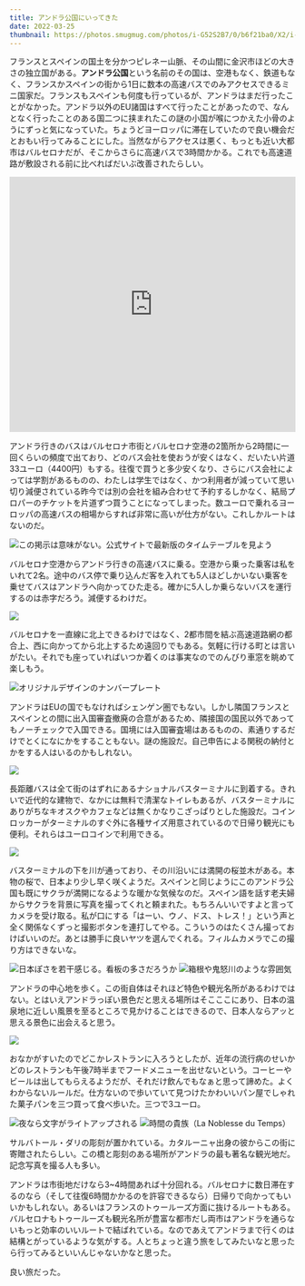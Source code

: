 ```yaml
---
title: アンドラ公国にいってきた
date: 2022-03-25
thumbnail: https://photos.smugmug.com/photos/i-G52S2B7/0/b6f21ba0/X2/i-G52S2B7-X2.jpg
---
```


フランスとスペインの国土を分かつピレネー山脈、その山間に金沢市ほどの大きさの独立国がある。**アンドラ公国**という名前のその国は、空港もなく、鉄道もなく、フランスかスペインの街から1日に数本の高速バスでのみアクセスできるミニ国家だ。フランスもスペインも何度も行っているが、アンドラはまだ行ったことがなかった。アンドラ以外のEU諸国はすべて行ったことがあったので、なんとなく行ったことのある国二つに挟まれたこの謎の小国が喉につかえた小骨のようにずっと気になっていた。ちょうどヨーロッパに滞在していたので良い機会だとおもい行ってみることにした。当然ながらアクセスは悪く、もっとも近い大都市はバルセロナだが、そこからさらに高速バスで3時間かかる。これでも高速道路が敷設される前に比べればだいぶ改善されたらしい。

<iframe src="https://www.google.com/maps/embed?pb=!1m18!1m12!1m3!1d752557.2955172833!2d1.037419696568867!3d42.540916961093636!2m3!1f0!2f0!3f0!3m2!1i1024!2i768!4f13.1!3m3!1m2!1s0x12a5f52e989ef095%3A0x7c93ed778ea7f92!2sAndorra!5e0!3m2!1sen!2ses!4v1648108976073!5m2!1sen!2ses" width="100%" height="450" style="border:0;" allowfullscreen="" loading="lazy"></iframe>

アンドラ行きのバスはバルセロナ市街とバルセロナ空港の2箇所から2時間に一回くらいの頻度で出ており、どのバス会社を使おうが安くはなく、だいたい片道33ユーロ（4400円）もする。往復で買うと多少安くなり、さらにバス会社によっては学割があるものの、わたしは学生ではなく、かつ利用者が減っていて思い切り減便されている昨今では別の会社を組み合わせて予約するしかなく、結局プロパーのチケットを片道ずつ買うことになってしまった。数ユーロで乗れるヨーロッパの高速バスの相場からすれば非常に高いが仕方がない。これしかルートはないのだ。

![この掲示は意味がない。公式サイトで最新版のタイムテーブルを見よう](https://photos.smugmug.com/photos/i-VHJsS89/0/3677825b/X2/i-VHJsS89-X2.jpg)

バルセロナ空港からアンドラ行きの高速バスに乗る。空港から乗った乗客は私をいれて2名。途中のバス停で乗り込んだ客を入れても5人ほどしかいない乗客を乗せてバスはアンドラへ向かってひた走る。確かに5人しか乗らないバスを運行するのは赤字だろう。減便するわけだ。

![](https://photos.smugmug.com/photos/i-TMG3wW2/0/44a0dd46/X2/i-TMG3wW2-X2.jpg)

バルセロナを一直線に北上できるわけではなく、2都市間を結ぶ高速道路網の都合上、西に向かってから北上するため遠回りでもある。気軽に行ける町とは言いがたい。それでも座っていればいつか着くのは事実なのでのんびり車窓を眺めて楽しもう。

![オリジナルデザインのナンバープレート](https://photos.smugmug.com/photos/i-ZJgP4Dv/0/517db5da/X2/i-ZJgP4Dv-X2.jpg)

アンドラはEUの国でもなければシェンゲン圏でもない。しかし隣国フランスとスペインとの間に出入国審査撤廃の合意があるため、隣接国の国民以外であってもノーチェックで入国できる。国境には入国審査場はあるものの、素通りするだけでとくになにかをすることもない。謎の施設だ。自己申告による関税の納付とかをする人はいるのかもしれない。

![](https://photos.smugmug.com/photos/i-Nvk25pH/0/d0214eef/X2/i-Nvk25pH-X2.jpg)

長距離バスは全て街のはずれにあるナショナルバスターミナルに到着する。きれいで近代的な建物で、なかには無料で清潔なトイレもあるが、バスターミナルにありがちなキオスクやカフェなどは無くかなりこざっぱりとした施設だ。コインロッカーがターミナルのすぐ外に各種サイズ用意されているので日帰り観光にも便利。それらはユーロコインで利用できる。

![](https://photos.smugmug.com/photos/i-RDhWfDP/0/3c08cda9/X2/i-RDhWfDP-X2.jpg)

バスターミナルの下を川が通っており、その川沿いには満開の桜並木がある。本物の桜で、日本より少し早く咲くようだ。スペインと同じようにこのアンドラ公国も既にサクラが満開になるような暖かな気候なのだ。スペイン語を話す老夫婦からサクラを背景に写真を撮ってくれと頼まれた。もちろんいいですよと言ってカメラを受け取る。私が口にする「はーい、ウノ、ドス、トレス！」という声と全く関係なくずっと撮影ボタンを連打してやる。こういうのはたくさん撮っておけばいいのだ。あとは勝手に良いヤツを選んでくれる。フィルムカメラでこの撮り方はできないな。

![日本ぽさを若干感じる。看板の多さだろうか](https://photos.smugmug.com/photos/i-P6NcbTJ/0/46e66f3f/X2/i-P6NcbTJ-X2.jpg)
![箱根や鬼怒川のような雰囲気](https://photos.smugmug.com/photos/i-BfxnTjF/0/063be2d7/X2/i-BfxnTjF-X2.jpg)

アンドラの中心地を歩く。この街自体はそれほど特色や観光名所があるわけではない。とはいえアンドラっぽい景色だと思える場所はそこここにあり、日本の温泉地に近しい風景を至るところで見かけることはできるので、日本人ならアッと思える景色に出会えると思う。

![](https://photos.smugmug.com/photos/i-GprhwGc/0/502c5e6f/X2/i-GprhwGc-X2.jpg)

おなかがすいたのでどこかレストランに入ろうとしたが、近年の流行病のせいかどのレストランも午後7時半までフードメニューを出せないという。コーヒーやビールは出してもらえるようだが、それだけ飲んでもなぁと思って諦めた。よくわからないルールだ。仕方ないので歩いていて見つけたかわいいパン屋でしゃれた菓子パンを三つ買って食べ歩いた。三つで3ユーロ。

![夜なら文字がライトアップされる](https://photos.smugmug.com/photos/i-G52S2B7/0/b6f21ba0/X2/i-G52S2B7-X2.jpg)
![時間の貴族（La Noblesse du Temps）](https://photos.smugmug.com/photos/i-9h7FQBp/0/724e4d0a/X2/i-9h7FQBp-X2.jpg)

サルバトール・ダリの彫刻が置かれている。カタルーニャ出身の彼からこの街に寄贈されたらしい。この橋と彫刻のある場所がアンドラの最も著名な観光地だ。記念写真を撮る人も多い。

アンドラは市街地だけなら3~4時間あれば十分回れる。バルセロナに数日滞在するのなら（そして往復6時間かかるのを許容できるなら）日帰りで向かってもいいかもしれない。あるいはフランスのトゥールーズ方面に抜けるルートもある。バルセロナもトゥールーズも観光名所が豊富な都市だし両市はアンドラを通らないもっと効率のいいルートで結ばれている。なのであえてアンドラまで行くのは結構とがっているような気がする。人とちょっと違う旅をしてみたいなと思ったら行ってみるといいんじゃないかなと思った。

良い旅だった。
